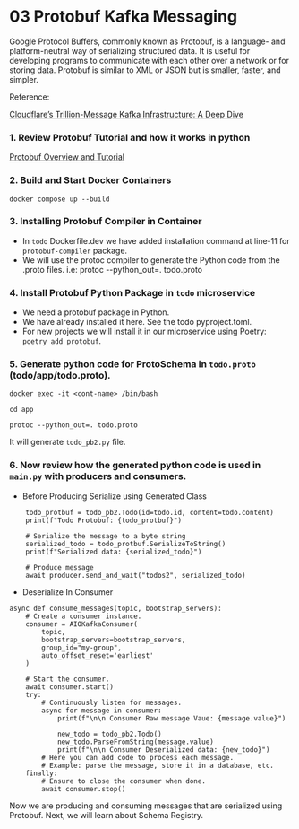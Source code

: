 # 03 Protobuf Kafka Messaging

Google Protocol Buffers, commonly known as Protobuf, is a language- and platform-neutral way of serializing structured data. It is useful for developing programs to communicate with each other over a network or for storing data. Protobuf is similar to XML or JSON but is smaller, faster, and simpler.

Reference:

[Cloudflare’s Trillion-Message Kafka Infrastructure: A Deep Dive](https://blog.bytebytego.com/p/cloudflares-trillion-message-kafka)


### 1. Review Protobuf Tutorial and how it works in python

[Protobuf Overview and Tutorial](./protobuf-guide.md)

### 2. Build and Start Docker Containers

`docker compose up --build`

### 3. Installing Protobuf Compiler in Container

- In `todo` Dockerfile.dev we have added installation command at line-11 for `protobuf-compiler` package. 
- We will use the protoc compiler to generate the Python code from the .proto files.  i.e: protoc --python_out=. todo.proto


### 4. Install Protobuf Python Package in `todo` microservice

- We need a protobuf package in Python.
- We have already installed it here. See the todo pyproject.toml.
- For new projects we will install it in our microservice using Poetry: `poetry add protobuf`.

### 5. Generate python code for ProtoSchema in `todo.proto` (todo/app/todo.proto).

```
docker exec -it <cont-name> /bin/bash

cd app

protoc --python_out=. todo.proto

```

It will generate `todo_pb2.py` file.

### 6. Now review how the generated python code is used in `main.py` with producers and consumers.

- Before Producing Serialize using Generated Class
```
    todo_protbuf = todo_pb2.Todo(id=todo.id, content=todo.content)
    print(f"Todo Protobuf: {todo_protbuf}")

    # Serialize the message to a byte string
    serialized_todo = todo_protbuf.SerializeToString()
    print(f"Serialized data: {serialized_todo}")
    
    # Produce message
    await producer.send_and_wait("todos2", serialized_todo)
```

- Deserialize In Consumer

```
async def consume_messages(topic, bootstrap_servers):
    # Create a consumer instance.
    consumer = AIOKafkaConsumer(
        topic,
        bootstrap_servers=bootstrap_servers,
        group_id="my-group",
        auto_offset_reset='earliest'
    )

    # Start the consumer.
    await consumer.start()
    try:
        # Continuously listen for messages.
        async for message in consumer:
            print(f"\n\n Consumer Raw message Vaue: {message.value}")

            new_todo = todo_pb2.Todo()
            new_todo.ParseFromString(message.value)
            print(f"\n\n Consumer Deserialized data: {new_todo}")
        # Here you can add code to process each message.
        # Example: parse the message, store it in a database, etc.
    finally:
        # Ensure to close the consumer when done.
        await consumer.stop()
```

Now we are producing and consuming messages that are serialized using Protobuf. Next, we will learn about Schema Registry.
